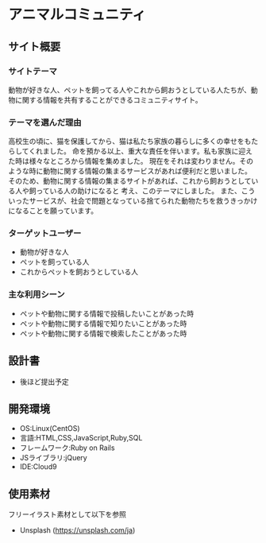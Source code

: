 # アニマルコミュニティ

## サイト概要

### サイトテーマ
動物が好きな人、ペットを飼ってる人やこれから飼おうとしている人たちが、動物に関する情報を共有することができるコミュニティサイト。


### テーマを選んだ理由
高校生の頃に、猫を保護してから、猫は私たち家族の暮らしに多くの幸せをもたらしてくれました。
命を預かる以上、重大な責任を伴います。私も家族に迎えた時は様々なところから情報を集めました。
現在をそれは変わりません。そのような時に動物に関する情報の集まるサービスがあれば便利だと思いました。
そのため、動物に関する情報の集まるサイトがあれば、これから飼おうとしている人や飼っている人の助けになると
考え、このテーマにしました。
また、こういったサービスが、社会で問題となっている捨てられた動物たちを救うきっかけになることを願っています。

### ターゲットユーザー
- 動物が好きな人
- ペットを飼っている人
- これからペットを飼おうとしている人

### 主な利用シーン
- ペットや動物に関する情報で投稿したいことがあった時
- ペットや動物に関する情報で知りたいことがあった時
- ペットや動物に関する情報で検索したことがあった時 

## 設計書
- 後ほど提出予定

## 開発環境
- OS:Linux(CentOS)
- 言語:HTML,CSS,JavaScript,Ruby,SQL
- フレームワーク:Ruby on Rails
- JSライブラリ:jQuery
- IDE:Cloud9

## 使用素材
フリーイラスト素材として以下を参照
 - Unsplash (https://unsplash.com/ja)
